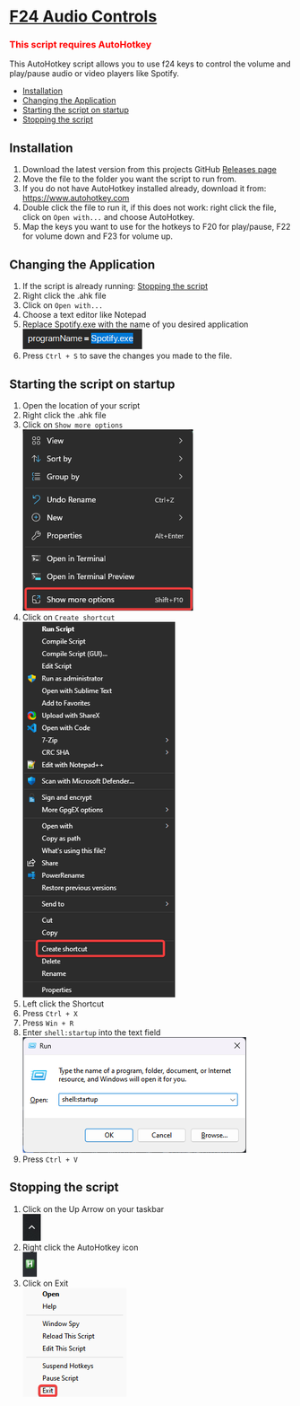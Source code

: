 <h1 style="text-decoration: underline;">F24 Audio Controls</h1>

<h3 style="color: red">This script requires AutoHotkey</h3>

<p>This AutoHotkey script allows you to use f24 keys to control the volume and play/pause audio or video players like Spotify.</p>

* [Installation](#installation)
* [Changing the Application](#changing-the-application)
* [Starting the script on startup](#starting-the-script-on-startup)
* [Stopping the script](#stopping-the-script)

<h2>Installation</h2>

1. Download the latest version from this projects GitHub [Releases page](https://github.com/silas00301/f24_audio-controls/releases)
2. Move the file to the folder you want the script to run from.
3. If you do not have AutoHotkey installed already, download it from: https://www.autohotkey.com
4. Double click the file to run it, if this does not work: right click the file, click on `Open with...` and choose AutoHotkey.
5. Map the keys you want to use for the hotkeys to F20 for play/pause, F22 for volume down and F23 for volume up.

<h2 name="changing-the-application">Changing the Application</h2>

1. If the script is already running: [Stopping the script](#Stopping)
2. Right click the .ahk file
3. Click on `Open with...`
4. Choose a text editor like Notepad
5. Replace Spotify.exe with the name of you desired application
<br><img src="./media/tut_spotify.png"><br>
6. Press `Ctrl + S` to save the changes you made to the file.

<h2>Starting the script on startup</h2>

1. Open the location of your script
2. Right click the .ahk file
3. Click on `Show more options`
<br><img src="./media/script_right-click_show-more-options.png"><br>
4. Click on `Create shortcut`
<br><img src="./media/script_right-click_create-shortcut.png"><br>
5. Left click the Shortcut
6. Press `Ctrl + X`
7. Press `Win + R`
8. Enter `shell:startup` into the text field
<br><img src="./media/run_dialogue_startup.png"><br>
9. Press `Ctrl + V`


<h2>Stopping the script</h2>

1. Click on the Up Arrow on your taskbar
<br><img src="./media/up-arrow-system_tray.png"><br>
2. Right click the AutoHotkey icon
<br><img src="./media/ahk_icon_system-tray.png"><br>
3. Click on Exit
<br><img src="./media/ahk_dialogue_exit.png">